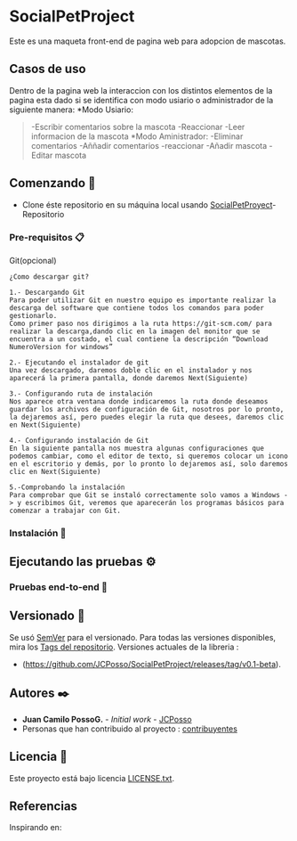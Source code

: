 # SocialPetProject
 Este es una maqueta front-end de pagina web para adopcion de mascotas.
 ## Casos de uso
 Dentro de la pagina web la interaccion con los distintos elementos de la pagina esta dado si  se identifica con modo usiario o administrador de la siguiente manera:
 *Modo Usiario:
 >-Escribir comentarios sobre la mascota
 >-Reaccionar
 >-Leer informacion de la mascota
 *Modo Aministrador:
 >-Eliminar comentarios
 >-Aññadir comentarios
 >-reaccionar
 >-Añadir mascota
 >-Editar mascota
 
 ## Comenzando 🚀
* Clone éste repositorio en su máquina local usando [SocialPetProyect](https://github.com/JCPosso/SocialPetProject.git)- Repositorio
### Pre-requisitos 📋

Git(opcional)
```
¿Como descargar git?

1.- Descargando Git
Para poder utilizar Git en nuestro equipo es importante realizar la descarga del software que contiene todos los comandos para poder gestionarlo.
Como primer paso nos dirigimos a la ruta https://git-scm.com/ para realizar la descarga,dando clic en la imagen del monitor que se encuentra a un costado, el cual contiene la descripción “Download NumeroVersion for windows”

2.- Ejecutando el instalador de git
Una vez descargado, daremos doble clic en el instalador y nos aparecerá la primera pantalla, donde daremos Next(Siguiente)

3.- Configurando ruta de instalación
Nos aparece otra ventana donde indicaremos la ruta donde deseamos guardar los archivos de configuración de Git, nosotros por lo pronto, la dejaremos así, pero puedes elegir la ruta que desees, daremos clic en Next(Siguiente)

4.- Configurando instalación de Git
En la siguiente pantalla nos muestra algunas configuraciones que podemos cambiar, como el editor de texto, si queremos colocar un icono en el escritorio y demás, por lo pronto lo dejaremos así, solo daremos clic en Next(Siguiente)

5.-Comprobando la instalación         
Para comprobar que Git se instaló correctamente solo vamos a Windows -> y escribimos Git, veremos que aparecerán los programas básicos para comenzar a trabajar con Git.
```
### Instalación 🔧
## Ejecutando las pruebas ⚙️
### Pruebas end-to-end 🔩
## Versionado 📌
Se usó [SemVer](http://semver.org/) para el versionado. Para todas las versiones disponibles, mira los [Tags del repositorio](https://github.com/JCPosso/SocialPetProject/tags).
Versiones actuales de la libreria :
* (https://github.com/JCPosso/SocialPetProject/releases/tag/v0.1-beta). 

## Autores ✒️

* **Juan Camilo PossoG.** - *Initial work* - [JCPosso](https://github.com/JCPosso)
* Personas que han contribuido al proyecto : [contribuyentes](https://github.com/JCPosso/SocialPetProject/contributors)

## Licencia 📄
Este proyecto está bajo licencia [LICENSE.txt](https://github.com/JCPosso/SocialPetProject/blob/master/LICENSE).
## Referencias
Inspirando en:

